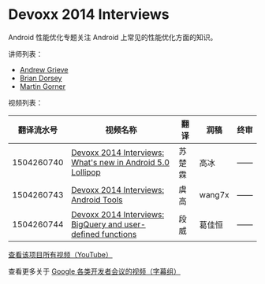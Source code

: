 # Devoxx 2014 Interviews

Android 性能优化专题关注 Android 上常见的性能优化方面的知识。

讲师列表：

*   [Andrew Grieve](https://plus.google.com/+AndrewGrieve )
*   [Brian Dorsey](https://plus.google.com/+BrianDorsey)
*   [Martin Gorner](https://plus.google.com/+MartinGorner)
 
视频列表：

| 翻译流水号 | 视频名称 | 翻译 | 润稿 | 终审 |
| -- | -- | -- | -- | -- |
| 1504260740 | [Devoxx 2014 Interviews: What's new in Android 5.0 Lollipop](https://pub.gfansub.com/Conference/024-Devoxx-2014-Interviews/1504260740-whats-new-in-android-5-lollipop.html)  | 苏楚霖 | 高冰 | —— |
| 1504260743 | [Devoxx 2014 Interviews: Android Tools](https://pub.gfansub.com/Conference/024-Devoxx-2014-Interviews/1504260743-android-tools.html)  | 虞高 | wang7x | —— |
| 1504260744 | [Devoxx 2014 Interviews: BigQuery and user-defined functions](https://pub.gfansub.com/Conference/024-Devoxx-2014-Interviews/1504260744-bigquery-and-user-defined-functions.html)  | 段威 | 葛佳恒 | —— |

[查看该项目所有视频（YouTube）](https://www.youtube.com/playlist?list=PLOU2XLYxmsIJaacrFiQbQGGrPXIWvj1Wr)

查看更多关于 [Google 各类开发者会议的视频（字幕组）](https://pub.gfansub.com/Conference/index.html)